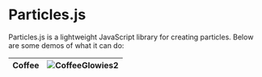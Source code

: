 # Particles.js
Particles.js is a lightweight JavaScript library for creating particles. Below are some demos of what it can do:

| Coffee | ![CoffeeGlowies2](https://user-images.githubusercontent.com/85122787/156957689-ac7a174e-fe29-47d9-8e02-b186a5c4af0c.gif) |
|:-:|:-:|
